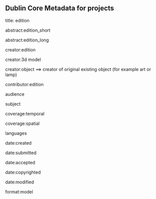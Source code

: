 ## Dublin Core Metadata for projects

title: edition

abstract:edition_short

abstract:edition_long

creator:edition

creator:3d model

creator:object ==> creator of original existing object (for example art or lamp)

contributor:edition

audience 

subject 

coverage:temporal 

coverage:spatial 

languages

date:created

date:submitted

date:accepted

date:copyrighted

date:modified

format:model